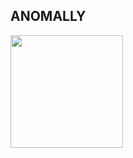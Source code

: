 ## ANOMALLY

<div>
  <a href-"https://github.com/AnomallyPlus">
    <img height="180em" src="https://github-readme-stats.vercel.app/api?username=AnomallyPlus&show_icons=true&theme=dark&include_all_commits=true&count_private=true"/>
   
      
